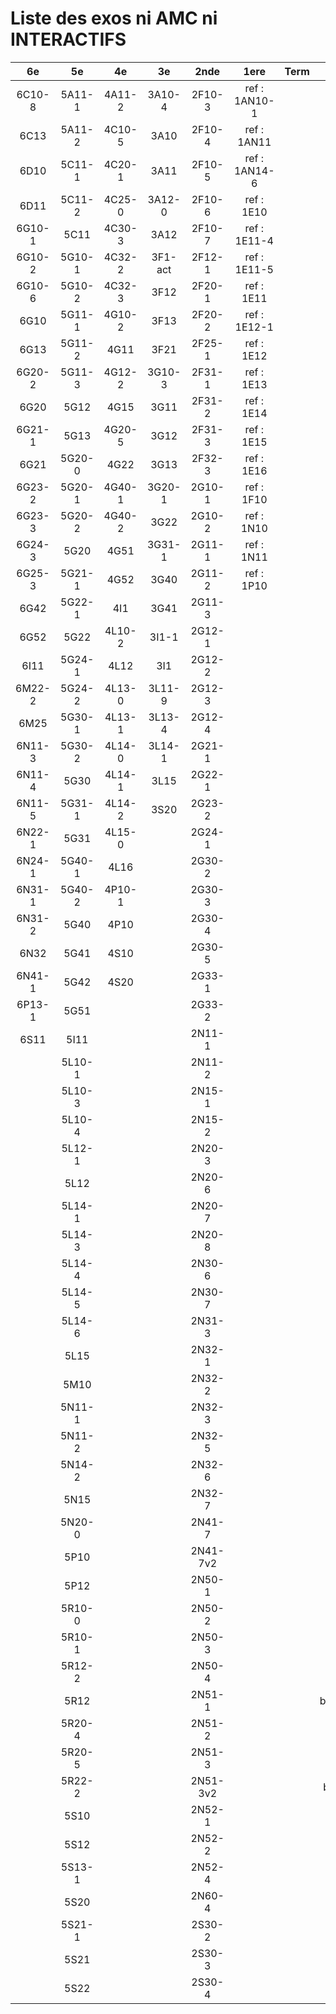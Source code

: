 # Liste des exos ni AMC ni INTERACTIFS

|6e|5e|4e|3e|2nde|1ere|Term|Reste|
|:-:|:-:|:-:|:-:|:-:|:-:|:-:|:-:|
|6C10-8|5A11-1|4A11-2|3A10-4|2F10-3|ref : 1AN10-1||beta3I12|
|6C13|5A11-2|4C10-5|3A10|2F10-4|ref : 1AN11||CM020|
|6D10|5C11-1|4C20-1|3A11|2F10-5|ref : 1AN14-6||CM021|
|6D11|5C11-2|4C25-0|3A12-0|2F10-6|ref : 1E10||ExC100|
|6G10-1|5C11|4C30-3|3A12|2F10-7|ref : 1E11-4||HPC100|
|6G10-2|5G10-1|4C32-2|3F1-act|2F12-1|ref : 1E11-5||PEA11-1|
|6G10-6|5G10-2|4C32-3|3F12|2F20-1|ref : 1E11||PEA11|
|6G10|5G11-1|4G10-2|3F13|2F20-2|ref : 1E12-1||PEA12|
|6G13|5G11-2|4G11|3F21|2F25-1|ref : 1E12||PEA13|
|6G20-2|5G11-3|4G12-2|3G10-3|2F31-1|ref : 1E13||PEG20|
|6G20|5G12|4G15|3G11|2F31-2|ref : 1E14||PEG21|
|6G21-1|5G13|4G20-5|3G12|2F31-3|ref : 1E15||PEG22|
|6G21|5G20-0|4G22|3G13|2F32-3|ref : 1E16||PEG23|
|6G23-2|5G20-1|4G40-1|3G20-1|2G10-1|ref : 1F10||PEG24|
|6G23-3|5G20-2|4G40-2|3G22|2G10-2|ref : 1N10||P003|
|6G24-3|5G20|4G51|3G31-1|2G11-1|ref : 1N11||P004|
|6G25-3|5G21-1|4G52|3G40|2G11-2|ref : 1P10||P005|
|6G42|5G22-1|4I1|3G41|2G11-3|||P006|
|6G52|5G22|4L10-2|3I1-1|2G12-1|||P007|
|6I11|5G24-1|4L12|3I1|2G12-2|||P008|
|6M22-2|5G24-2|4L13-0|3L11-9|2G12-3|||P009|
|6M25|5G30-1|4L13-1|3L13-4|2G12-4|||P010|
|6N11-3|5G30-2|4L14-0|3L14-1|2G21-1|||P011|
|6N11-4|5G30|4L14-1|3L15|2G22-1|||P012|
|6N11-5|5G31-1|4L14-2|3S20|2G23-2|||P013|
|6N22-1|5G31|4L15-0||2G24-1|||P014|
|6N24-1|5G40-1|4L16||2G30-2|||P015|
|6N31-1|5G40-2|4P10-1||2G30-3|||P016|
|6N31-2|5G40|4P10||2G30-4|||P017|
|6N32|5G41|4S10||2G30-5|||P018|
|6N41-1|5G42|4S20||2G33-1|||P019|
|6P13-1|5G51|||2G33-2|||P020|
|6S11|5I11|||2N11-1|||beta2F31|
||5L10-1|||2N11-2|||beta3F23|
||5L10-3|||2N15-1|||beta3G15|
||5L10-4|||2N15-2|||beta3S20-1|
||5L12-1|||2N20-3|||beta3s21|
||5L12|||2N20-6|||beta4C31|
||5L14-1|||2N20-7|||beta4G20-3|
||5L14-3|||2N20-8|||beta4G20-4|
||5L14-4|||2N30-6|||beta5G30-2|
||5L14-5|||2N30-7|||beta6C33-1|
||5L14-6|||2N31-3|||beta6test2|
||5L15|||2N32-1|||beta6test2021|
||5M10|||2N32-2|||betaAleaFigure|
||5N11-1|||2N32-3|||betaAsymptotesObliques|
||5N11-2|||2N32-5|||betaEqCarreDansC|
||5N14-2|||2N32-6|||betaEqValAbs|
||5N15|||2N32-7|||betaEquations|
||5N20-0|||2N41-7|||betaEquationsLog|
||5P10|||2N41-7v2|||betaExo3d|
||5P12|||2N50-1|||betaExoLimite|
||5R10-0|||2N50-2|||betaExoSimpleMatthieu|
||5R10-1|||2N50-3|||betaModele10_simple_question-reponse|
||5R12-2|||2N50-4|||betaModele11_parametrable|
||5R12|||2N51-1|||betaModele20_plusieurs_types_de_questions|
||5R20-4|||2N51-2|||betaModele21_parametrables|
||5R20-5|||2N51-3|||betaModele22_avec_une_serie_de_valeurs|
||5R22-2|||2N51-3v2|||betaModele30_constructions_géométriques|
||5S10|||2N52-1|||betaModele31_parametrables|
||5S12|||2N52-2|||betaModele40_tableau_proportionnalite|
||5S13-1|||2N52-4|||betaModele41_tableau_signes_variations|
||5S20|||2N60-4|||betaModele50_Mathsteps|
||5S21-1|||2S30-2|||betaPol|
||5S21|||2S30-3|||betaProbaAouB|
||5S22|||2S30-4|||betaProbabilites|
